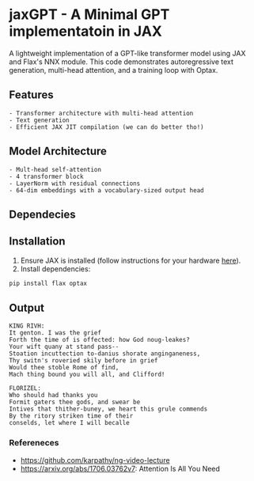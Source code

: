 # jaxGPT - A Minimal GPT implementatoin in JAX

A lightweight implementation of a GPT-like transformer model using JAX and Flax's NNX module. This code demonstrates autoregressive text generation, multi-head attention, and a training loop with Optax.

## Features 
    - Transformer architecture with multi-head attention
    - Text generation 
    - Efficient JAX JIT compilation (we can do better tho!)

## Model Architecture 
    - Mult-head self-attention 
    - 4 transformer block
    - LayerNorm with residual connections 
    - 64-dim embeddings with a vocabulary-sized output head
## Dependecies 

## Installation

1. Ensure JAX is installed (follow instructions for your hardware [here](https://github.com/google/jax#installation)).
2. Install dependencies:
```bash
pip install flax optax
```
## Output 

```
KING RIVH:
It genton. I was the grief
Forth the time of is offected: how God noug-leakes?
Your wift quany at stand pass--
Stoation incuttection to-danius shorate anginganeness,
Thy switn's roveried skily before in grief
Would thee stoble Rome of find,
Mach thing bound you will all, and Clifford!

FLORIZEL:
Who should had thanks you
Formit gaters thee gods, and swear be
Intives that thither-buney, we heart this grule commends
By the ritory striken time of their
conselds, let where I will becalle
```


### Refereneces

 - https://github.com/karpathy/ng-video-lecture
 - https://arxiv.org/abs/1706.03762v7: Attention Is All You Need